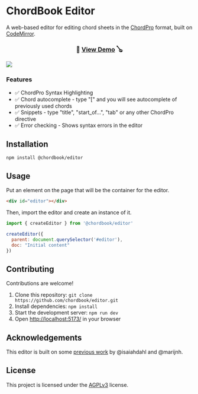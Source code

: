 # ChordBook Editor

A web-based editor for editing chord sheets in the [ChordPro](https://chordpro.org) format, built on [CodeMirror](https://codemirror.net).

<h3 align="center">🎸 <a href="https://chordbook.github.io/editor">View Demo</a> 🪕</h3>

[![](https://github.com/chordbook/editor/assets/173/1729ce68-77a6-4103-be26-5741e77006b8)](https://chordbook.github.io/editor)

### Features

* ✅ ChordPro Syntax Highlighting
* ✅ Chord autocomplete - type "[" and you will see autocomplete of previously used chords
* ✅ Snippets - type "title", "start_of…", "tab" or any other ChordPro directive
* ✅ Error checking - Shows syntax errors in the editor

## Installation

```console
npm install @chordbook/editor
```

## Usage

Put an element on the page that will be the container for the editor.

```html
<div id="editor"></div>
```

Then, import the editor and create an instance of it.

```js
import { createEditor } from '@chordbook/editor'

createEditor({
  parent: document.querySelector('#editor'),
  doc: "Initial content"
})
```

## Contributing

Contributions are welcome!

1. Clone this repository: `git clone https://github.com/chordbook/editor.git`
2. Install dependencies: `npm install`
3. Start the development server: `npm run dev`
4. Open [http://localhost:5173/](http://localhost:5173/) in your browser

## Acknowledgements

This editor is built on some [previous work](https://github.com/bettermusic/studio) by @isaiahdahl and @marijnh.

## License

This project is licensed under the [AGPLv3](./LICENSE) license.
